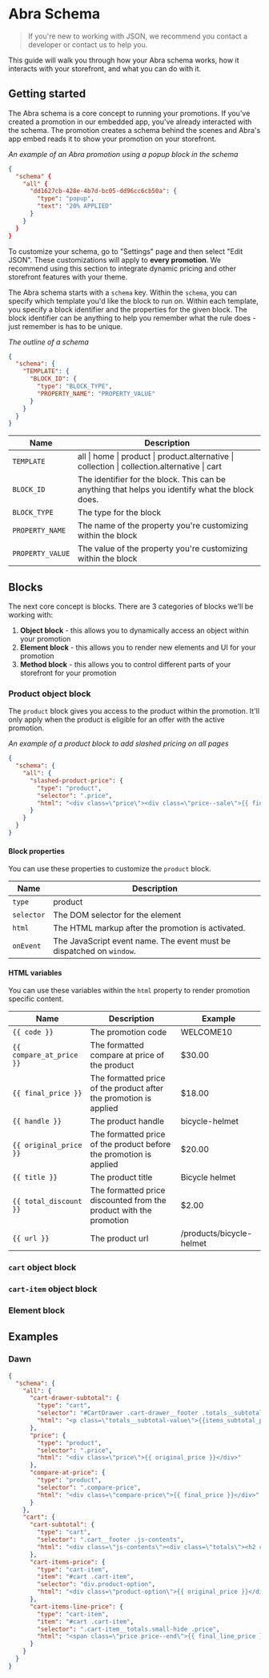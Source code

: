 # Abra Schema

> If you're new to working with JSON, we recommend you contact a developer or contact us to help you.

This guide will walk you through how your Abra schema works, how it interacts with your storefront, and what you can do with it.

## Getting started

The Abra schema is a core concept to running your promotions. If you've created a promotion in our embedded app, you've already interacted with the schema. The promotion creates a schema behind the scenes and Abra's app embed reads it to show your promotion on your storefront.

_An example of an Abra promotion using a popup block in the schema_

```json
{
  "schema" {
    "all" {
      "dd1627cb-428e-4b7d-bc05-dd96cc6cb50a": {
        "type": "popup",
        "text": "20% APPLIED"
      }
    }
  }
}
```

To customize your schema, go to "Settings" page and then select "Edit JSON". These customizations will apply to **every promotion**. We recommend using this section to integrate dynamic pricing and other storefront features with your theme.

The Abra schema starts with a `schema` key. Within the `schema`, you can specify which template you'd like the block to run on. Within each template, you specify a block identifier and the properties for the given block. The block identifier can be anything to help you remember what the rule does - just remember is has to be unique.

_The outline of a schema_

```json
{
  "schema": {
    "TEMPLATE": {
      "BLOCK_ID": {
        "type": "BLOCK_TYPE",
        "PROPERTY_NAME": "PROPERTY_VALUE"
      }
    }
  }
}
```

| Name             | Description                                                                                     |
| ---------------- | ----------------------------------------------------------------------------------------------- |
| `TEMPLATE`       | all \| home \| product \| product.alternative \| collection \| collection.alternative \| cart   |
| `BLOCK_ID`       | The identifier for the block. This can be anything that helps you identify what the block does. |
| `BLOCK_TYPE`     | The type for the block                                                                          |
| `PROPERTY_NAME`  | The name of the property you're customizing within the block                                    |
| `PROPERTY_VALUE` | The value of the property you're customizing within the block                                   |

## Blocks

The next core concept is blocks. There are 3 categories of blocks we'll be working with:

1. **Object block** - this allows you to dynamically access an object within your promotion
2. **Element block** - this allows you to render new elements and UI for your promotion
3. **Method block** - this allows you to control different parts of your storefront for your promotion

### Product object block

The `product` block gives you access to the product within the promotion. It'll only apply when the product is eligible for an offer with the active promotion.

_An example of a product block to add slashed pricing on all pages_

```json
{
  "schema": {
    "all": {
      "slashed-product-price": {
        "type": "product",
        "selector": ".price",
        "html": "<div class=\"price\"><div class=\"price--sale\">{{ final_price }}</div><div class=\"price--regular\">{{ original_price }}</div></div>"
      }
    }
  }
}
```

#### Block properties

You can use these properties to customize the `product` block.

| Name       | Description                                                          |
| ---------- | -------------------------------------------------------------------- |
| `type`     | product                                                              |
| `selector` | The DOM selector for the element                                     |
| `html`     | The HTML markup after the promotion is activated.                    |
| `onEvent`  | The JavaScript event name. The event must be dispatched on `window`. |

#### HTML variables

You can use these variables within the `html` property to render promotion specific content.

| Name                     | Description                                                        | Example                  |
| ------------------------ | ------------------------------------------------------------------ | ------------------------ |
| `{{ code }}`             | The promotion code                                                 | WELCOME10                |
| `{{ compare_at_price }}` | The formatted compare at price of the product                      | $30.00                   |
| `{{ final_price }}`      | The formatted price of the product after the promotion is applied  | $18.00                   |
| `{{ handle }}`           | The product handle                                                 | bicycle-helmet           |
| `{{ original_price }}`   | The formatted price of the product before the promotion is applied | $20.00                   |
| `{{ title }}`            | The product title                                                  | Bicycle helmet           |
| `{{ total_discount }}`   | The formatted price discounted from the product with the promotion | $2.00                    |
| `{{ url }}`              | The product url                                                    | /products/bicycle-helmet |

### `cart` object block

### `cart-item` object block

### Element block

## Examples

### Dawn

```json
{
  "schema": {
    "all": {
      "cart-drawer-subtotal": {
        "type": "cart",
        "selector": "#CartDrawer .cart-drawer__footer .totals__subtotal-value",
        "html": "<p class=\"totals__subtotal-value\">{{items_subtotal_price}} (-{{total_discount}})</p>"
      },
      "price": {
        "type": "product",
        "selector": ".price",
        "html": "<div class=\"price\">{{ original_price }}</div>"
      },
      "compare-at-price": {
        "type": "product",
        "selector": ".compare-price",
        "html": "<div class=\"compare-price\">{{ final_price }}</div>"
      }
    },
    "cart": {
      "cart-subtotal": {
        "type": "cart",
        "selector": ".cart__footer .js-contents",
        "html": "<div class=\"js-contents\"><div class=\"totals\"><h2 class=\"totals__subtotal\">Subtotal</h2><p class=\"totals__subtotal-value\">{{items_subtotal_price}}</p></div><div><ul class=\"discounts list-unstyled\" role=\"list\" aria-label=\"Discount\"><li class=\"discounts__discount discounts__discount--position\">{{code}} (-{{total_discount}})</li></ul></div><div></div><small class=\"tax-note caption-large rte\">Taxes and shipping calculated at checkout</small></div>"
      },
      "cart-items-price": {
        "type": "cart-item",
        "item": "#cart .cart-item",
        "selector": "div.product-option",
        "html": "<div class=\"product-option\">{{ original_price }}</div>"
      },
      "cart-items-line-price": {
        "type": "cart-item",
        "item": "#cart .cart-item",
        "selector": ".cart-item__totals.small-hide .price",
        "html": "<span class=\"price price--end\">{{ final_line_price }} <s>{{ original_line_price }}</s></span>"
      }
    }
  }
}
```

```

```
